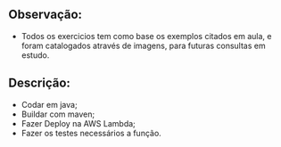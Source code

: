 ## Observação:
- Todos os exercicios tem como base os exemplos citados em aula, e foram catalogados através de imagens, para futuras consultas em estudo.

## Descrição: 
- Codar em java; 
- Buildar com maven; 
- Fazer Deploy na AWS Lambda; 
- Fazer os testes necessários a função.
